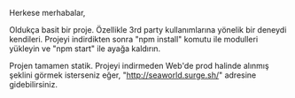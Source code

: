 Herkese merhabalar,

Oldukça basit bir proje. Özellikle 3rd party kullanımlarına yönelik bir deneydi kendileri. 
Projeyi indirdikten sonra "npm install" komutu ile modulleri yükleyin ve "npm start" ile ayağa kaldırın.

Projen tamamen statik. Projeyi indirmeden
Web'de prod halinde alınmış şeklini görmek isterseniz eğer,
"http://seaworld.surge.sh/" adresine gidebilirsiniz. 